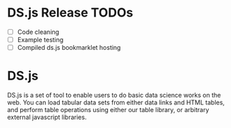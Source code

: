 # DS.js Release TODOs
- [ ] Code cleaning
- [ ] Example testing
- [ ] Compiled ds.js bookmarklet hosting

# DS.js
DS.js is a set of tool to enable users to do basic data science works on the web. You can load tabular data sets from either data links and HTML tables, and perform table operations using either our table library, or arbitrary external javascript libraries.
